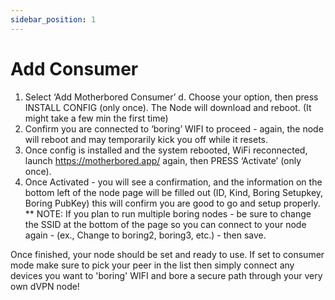 ```yaml
---
sidebar_position: 1
---
```


# Add Consumer

1. Select ‘Add Motherbored Consumer’ 
    d. Choose your option, then press INSTALL CONFIG (only once). The Node will download and reboot. (It might take a few min the first time)
9. Confirm you are connected to ‘boring’ WIFI to proceed - again, the node will reboot and may temporarily kick you off while it resets.
10. Once config is installed and the system rebooted, WiFi reconnected, launch https://motherbored.app/ again, then PRESS ‘Activate’ (only once).
11. Once Activated - you will see a confirmation, and the information on the bottom left of the node page will be filled out (ID, Kind, Boring Setupkey, Boring PubKey) this will confirm you are good to go and setup properly.
** NOTE: If you plan to run multiple boring nodes - be sure to change the SSID at the bottom of the page so you can connect to your node again - (ex., Change to boring2, boring3, etc.) - then save. 

Once finished, your node should be set and ready to use. If set to consumer mode make sure to pick your peer in the list then simply connect any devices you want to 'boring' WIFI and bore a secure path through your very own dVPN node!
